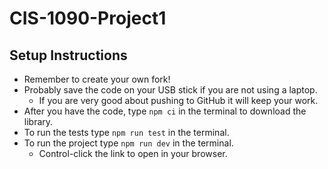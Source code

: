 # CIS-1090-Project1

## Setup Instructions
 * Remember to create your own fork!
 * Probably save the code on your USB stick if you are not using a laptop.
   * If you are very good about pushing to GitHub it will keep your work.
 * After you have the code, type `npm ci` in the terminal to download the library.
 * To run the tests type `npm run test` in the terminal.
 * To run the project type `npm run dev` in the terminal.
   * Control-click the link to open in your browser.
